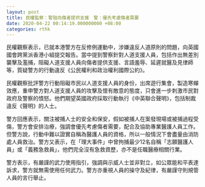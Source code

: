 ```yaml
---
layout: post
title: 民權監察：警阻向傷者提供支援　警：優先考慮傷者需要
date: 2020-04-22 00:14:19.000000000 +08:00
categories: rthk
---
```


民權觀察表示，已就本港警方在反修例運動中，涉嫌違反人道原則的問題，向英國國會跨黨派香港小組提交報告。當中提到警察針對人道支援人員，包括作出無差別襲擊及濫捕，阻礙人道支援人員向傷者提供支援、言語羞辱、延遲就醫及見律師等，質疑警方的行動違反《公民權利和政治權利國際公約》。

民權觀察批評警方行動阻礙市民以人道支援人員的身份，出席遊行集會，製造寒蟬效應，重申警方對人道支援人員的攻擊及懷有敵意的態度，只會進一步刺激市民對政府及警察的憤怒。他們期望英國政府採取行動執行《中英聯合聲明》，包括制裁違反《聲明》的人士。

警方回應表示，關注被捕人士的安全和保安，假如被捕人在案發現場或被捕過程受傷，警方會安排治療，強調會優先考慮傷者需要，配合及協助專業醫護人員工作。但警方說，行動中難以證實自稱為醫護人員的資格，所以一般情況下會盡量由消防處人員救治。警方又表示，在「理大事件」中曾拘捕最少12名自稱「志願醫護人員」或「義務急救員」，他們完全沒有急救資歷，亦不是任職醫療相關行業。

警方表示，有嚴謹的武力使用指引，強調與示威人士並非對立，如公眾能和平表達訴求，警方就無需使用任何武力。警方亦重視人員的操守及紀律，有嚴謹守則規管人員的言行舉止。
